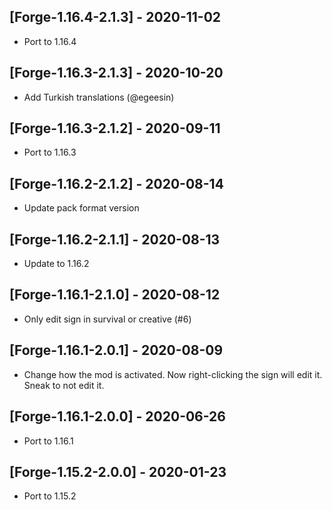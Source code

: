 ## [Forge-1.16.4-2.1.3] - 2020-11-02
* Port to 1.16.4

## [Forge-1.16.3-2.1.3] - 2020-10-20
* Add Turkish translations (@egeesin)

## [Forge-1.16.3-2.1.2] - 2020-09-11
* Port to 1.16.3

## [Forge-1.16.2-2.1.2] - 2020-08-14
* Update pack format version

## [Forge-1.16.2-2.1.1] - 2020-08-13
* Update to 1.16.2

## [Forge-1.16.1-2.1.0] - 2020-08-12
* Only edit sign in survival or creative (#6)

## [Forge-1.16.1-2.0.1] - 2020-08-09
- Change how the mod is activated. Now right-clicking the sign will edit it. Sneak to not edit it.

## [Forge-1.16.1-2.0.0] - 2020-06-26
- Port to 1.16.1

## [Forge-1.15.2-2.0.0] - 2020-01-23
- Port to 1.15.2
